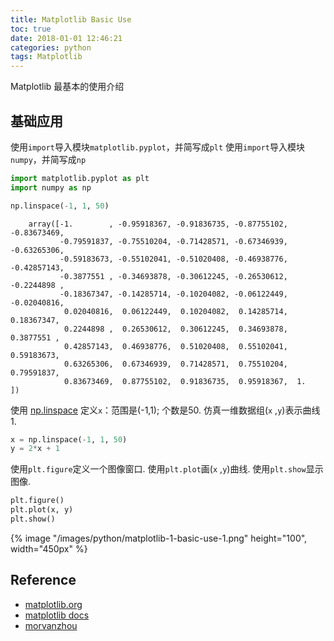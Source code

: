 ```yaml
---
title: Matplotlib Basic Use
toc: true
date: 2018-01-01 12:46:21
categories: python
tags: Matplotlib
---
```


Matplotlib 最基本的使用介绍

<!-- more -->

## 基础应用

使用`import`导入模块`matplotlib.pyplot`，并简写成`plt` 使用`import`导入模块`numpy`，并简写成`np`

```python
import matplotlib.pyplot as plt
import numpy as np
```

```python
np.linspace(-1, 1, 50)
```


		array([-1.        , -0.95918367, -0.91836735, -0.87755102, -0.83673469,
		       -0.79591837, -0.75510204, -0.71428571, -0.67346939, -0.63265306,
		       -0.59183673, -0.55102041, -0.51020408, -0.46938776, -0.42857143,
		       -0.3877551 , -0.34693878, -0.30612245, -0.26530612, -0.2244898 ,
		       -0.18367347, -0.14285714, -0.10204082, -0.06122449, -0.02040816,
		        0.02040816,  0.06122449,  0.10204082,  0.14285714,  0.18367347,
		        0.2244898 ,  0.26530612,  0.30612245,  0.34693878,  0.3877551 ,
		        0.42857143,  0.46938776,  0.51020408,  0.55102041,  0.59183673,
		        0.63265306,  0.67346939,  0.71428571,  0.75510204,  0.79591837,
		        0.83673469,  0.87755102,  0.91836735,  0.95918367,  1.        ])
		        

使用 [np.linspace][4] 定义`x`：范围是(-1,1); 个数是50. 仿真一维数据组(`x` ,`y`)表示曲线1.

```python
x = np.linspace(-1, 1, 50)
y = 2*x + 1
```

使用`plt.figure`定义一个图像窗口. 使用`plt.plot`画(`x` ,`y`)曲线. 使用`plt.show`显示图像.

```python
plt.figure()
plt.plot(x, y)
plt.show()
```

<div class="limg1">
{% image "/images/python/matplotlib-1-basic-use-1.png" height="100", width="450px" %}
</div>

[img1]: /images/python/matplotlib-basic-use-1_1.png

## Reference

- [matplotlib.org][1]
- [matplotlib docs][2]
- [morvanzhou][3]

[1]: https://matplotlib.org/
[2]: https://matplotlib.org/contents.html
[3]: https://morvanzhou.github.io
[4]: https://docs.scipy.org/doc/numpy-1.12.0/reference/generated/numpy.linspace.html


